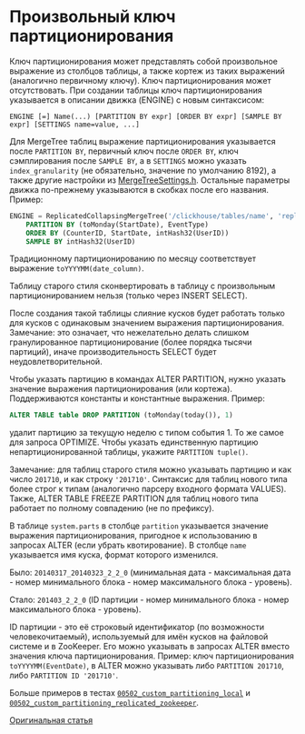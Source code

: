 <a name="table_engines-custom_partitioning_key"></a>

# Произвольный ключ партиционирования

Ключ партиционирования может представлять собой произвольное выражение из столбцов таблицы, а также кортеж из таких выражений (аналогично первичному ключу). Ключ партиционирования может отсутствовать. При создании таблицы ключ партиционирования указывается в описании движка (ENGINE) с новым синтаксисом:

```
ENGINE [=] Name(...) [PARTITION BY expr] [ORDER BY expr] [SAMPLE BY expr] [SETTINGS name=value, ...]
```

Для MergeTree таблиц выражение партиционирования указывается после `PARTITION BY`, первичный ключ после `ORDER BY`, ключ сэмплирования после `SAMPLE BY`, а в `SETTINGS` можно указать `index_granularity` (не обязательно, значение по умолчанию 8192), а также другие настройки из [MergeTreeSettings.h](https://github.com/yandex/ClickHouse/blob/master/dbms/src/Storages/MergeTree/MergeTreeSettings.h). Остальные параметры движка по-прежнему указываются в скобках после его названия. Пример:
``` sql
ENGINE = ReplicatedCollapsingMergeTree('/clickhouse/tables/name', 'replica1', Sign)
    PARTITION BY (toMonday(StartDate), EventType)
    ORDER BY (CounterID, StartDate, intHash32(UserID))
    SAMPLE BY intHash32(UserID)
```

Традиционному партиционированию по месяцу соответствует выражение `toYYYYMM(date_column)`.

Таблицу старого стиля сконвертировать в таблицу с произвольным партиционированием нельзя (только через INSERT SELECT).

После создания такой таблицы слияние кусков будет работать только для кусков с одинаковым значением выражения партиционирования. Замечание: это означает, что нежелательно делать слишком гранулированное партиционирование (более порядка тысячи партиций), иначе производительность SELECT будет неудовлетворительной.

Чтобы указать партицию в командах ALTER PARTITION, нужно указать значение выражения партиционирования (или кортежа). Поддерживаются константы и константные выражения. Пример:
``` sql
ALTER TABLE table DROP PARTITION (toMonday(today()), 1)
```
удалит партицию за текущую неделю с типом события 1. То же самое для запроса OPTIMIZE. Чтобы указать единственную партицию непартиционированной таблицы, укажите `PARTITION tuple()`.

Замечание: для таблиц старого стиля можно указывать партицию и как число `201710`, и как строку `'201710'`. Синтаксис для таблиц нового типа более строг к типам (аналогично парсеру входного формата VALUES). Также, ALTER TABLE FREEZE PARTITION для таблиц нового типа работает по полному совпадению (не по префиксу).

В таблице `system.parts` в столбце `partition` указывается значение выражения партиционирования, пригодное к использованию в запросах ALTER (если убрать квотирование). В столбце `name` указывается имя куска, формат которого изменился.

Было: `20140317_20140323_2_2_0` (минимальная дата - максимальная дата - номер минимального блока - номер максимального блока - уровень).

Стало: `201403_2_2_0` (ID партиции - номер минимального блока - номер максимального блока - уровень).

ID партиции - это её строковый идентификатор (по возможности человекочитаемый), используемый для имён кусков на файловой системе и в ZooKeeper. Его можно указывать в запросах ALTER вместо значения ключа партиционирования. Пример: ключ партиционирования `toYYYYMM(EventDate)`, в ALTER можно указывать либо `PARTITION 201710`, либо `PARTITION ID '201710'`.

Больше примеров в тестах [`00502_custom_partitioning_local`](https://github.com/yandex/ClickHouse/blob/master/dbms/tests/queries/0_stateless/00502_custom_partitioning_local.sql) и [`00502_custom_partitioning_replicated_zookeeper`](https://github.com/yandex/ClickHouse/blob/master/dbms/tests/queries/0_stateless/00502_custom_partitioning_replicated_zookeeper.sql).

[Оригинальная статья](https://clickhouse.yandex/docs/ru/operations/table_engines/custom_partitioning_key/) <!--hide-->
